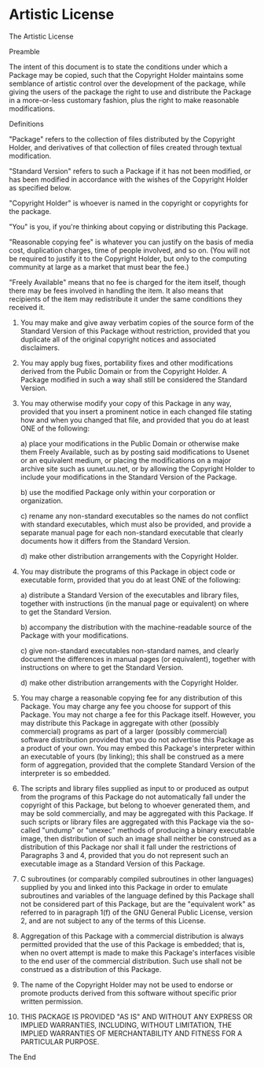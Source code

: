 # Artistic License

The Artistic License

Preamble

The intent of this document is to state the conditions under which a Package may be copied, such that the Copyright Holder maintains some semblance of artistic control over the development of the package, while giving the users of the package the right to use and distribute the Package in a more-or-less customary fashion, plus the right to make reasonable modifications.

Definitions

"Package" refers to the collection of files distributed by the Copyright Holder, and derivatives of that collection of files created through textual modification.

"Standard Version" refers to such a Package if it has not been modified, or has been modified in accordance with the wishes of the Copyright Holder as specified below.

"Copyright Holder" is whoever is named in the copyright or copyrights for the package.

"You" is you, if you're thinking about copying or distributing this Package.

"Reasonable copying fee" is whatever you can justify on the basis of media cost, duplication charges, time of people involved, and so on. (You will not be required to justify it to the Copyright Holder, but only to the computing community at large as a market that must bear the fee.)

"Freely Available" means that no fee is charged for the item itself, though there may be fees involved in handling the item. It also means that recipients of the item may redistribute it under the same conditions they received it.

1. You may make and give away verbatim copies of the source form of the Standard Version of this Package without restriction, provided that you duplicate all of the original copyright notices and associated disclaimers.

2. You may apply bug fixes, portability fixes and other modifications derived from the Public Domain or from the Copyright Holder. A Package modified in such a way shall still be considered the Standard Version.

3. You may otherwise modify your copy of this Package in any way, provided that you insert a prominent notice in each changed file stating how and when you changed that file, and provided that you do at least ONE of the following:

   a) place your modifications in the Public Domain or otherwise make them Freely Available, such as by posting said modifications to Usenet or an equivalent medium, or placing the modifications on a major archive site such as uunet.uu.net, or by allowing the Copyright Holder to include your modifications in the Standard Version of the Package.

   b) use the modified Package only within your corporation or organization.

   c) rename any non-standard executables so the names do not conflict with standard executables, which must also be provided, and provide a separate manual page for each non-standard executable that clearly documents how it differs from the Standard Version.

   d) make other distribution arrangements with the Copyright Holder.

4. You may distribute the programs of this Package in object code or executable form, provided that you do at least ONE of the following:

   a) distribute a Standard Version of the executables and library files, together with instructions (in the manual page or equivalent) on where to get the Standard Version.

   b) accompany the distribution with the machine-readable source of the Package with your modifications.

   c) give non-standard executables non-standard names, and clearly document the differences in manual pages (or equivalent), together with instructions on where to get the Standard Version.

   d) make other distribution arrangements with the Copyright Holder.

5. You may charge a reasonable copying fee for any distribution of this Package. You may charge any fee you choose for support of this Package. You may not charge a fee for this Package itself. However, you may distribute this Package in aggregate with other (possibly commercial) programs as part of a larger (possibly commercial) software distribution provided that you do not advertise this Package as a product of your own. You may embed this Package's interpreter within an executable of yours (by linking); this shall be construed as a mere form of aggregation, provided that the complete Standard Version of the interpreter is so embedded.

6. The scripts and library files supplied as input to or produced as output from the programs of this Package do not automatically fall under the copyright of this Package, but belong to whoever generated them, and may be sold commercially, and may be aggregated with this Package. If such scripts or library files are aggregated with this Package via the so-called "undump" or "unexec" methods of producing a binary executable image, then distribution of such an image shall neither be construed as a distribution of this Package nor shall it fall under the restrictions of Paragraphs 3 and 4, provided that you do not represent such an executable image as a Standard Version of this Package.

7. C subroutines (or comparably compiled subroutines in other languages) supplied by you and linked into this Package in order to emulate subroutines and variables of the language defined by this Package shall not be considered part of this Package, but are the "equivalent work" as referred to in paragraph 1(f) of the GNU General Public License, version 2, and are not subject to any of the terms of this License.

8. Aggregation of this Package with a commercial distribution is always permitted provided that the use of this Package is embedded; that is, when no overt attempt is made to make this Package's interfaces visible to the end user of the commercial distribution. Such use shall not be construed as a distribution of this Package.

9. The name of the Copyright Holder may not be used to endorse or promote products derived from this software without specific prior written permission.

10. THIS PACKAGE IS PROVIDED "AS IS" AND WITHOUT ANY EXPRESS OR IMPLIED WARRANTIES, INCLUDING, WITHOUT LIMITATION, THE IMPLIED WARRANTIES OF MERCHANTABILITY AND FITNESS FOR A PARTICULAR PURPOSE.

The End 
